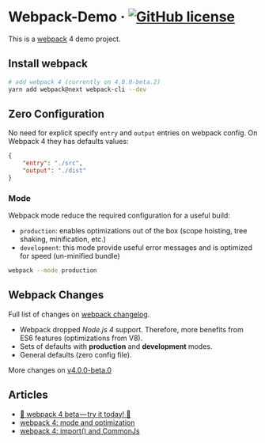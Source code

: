 # Webpack-Demo &middot; [![GitHub license](https://img.shields.io/github/license/carloluis/webpack-demo.svg)](https://github.com/carloluis/webpack-demo/blob/master/LICENSE)

This is a [webpack](https://webpack.js.org/) 4 demo project.

## Install webpack

```bash
# add webpack 4 (currently on 4.0.0-beta.2)
yarn add webpack@next webpack-cli --dev
```

## Zero Configuration

No need for explicit specify `entry` and `output` entries on webpack config.
On Webpack 4 they has defaults values:

```json
{
    "entry": "./src",
    "output": "./dist"
}
```

### Mode

Webpack mode reduce the required configuration for a useful build:

* `production`: enables optimizations out of the box (scope hoisting, tree shaking, minification, etc.)
* `development`: this mode provide useful error messages and is optimized for speed (un-minified bundle)

```bash
webpack --mode production
```

## Webpack Changes

Full list of changes on [webpack changelog](https://github.com/webpack/webpack/releases).

- Webpack dropped _Node.js 4_ support. Therefore, more benefits from ES6 features (optimizations from V8).
- Sets of defaults with **production** and **development** modes.
- General defaults (zero config file).

More changes on [v4.0.0-beta.0](https://github.com/webpack/webpack/releases/tag/v4.0.0-beta.0)

## Articles

- [:rocket: webpack 4 beta — try it today! :rocket:](https://medium.com/webpack/webpack-4-beta-try-it-today-6b1d27d7d7e2)
- [webpack 4: mode and optimization](https://medium.com/webpack/webpack-4-mode-and-optimization-5423a6bc597a)
- [webpack 4: import() and CommonJs](https://medium.com/webpack/webpack-4-import-and-commonjs-d619d626b655)
